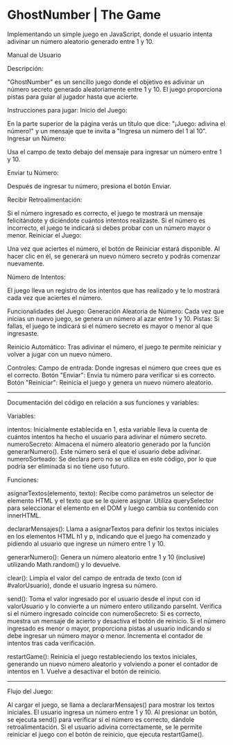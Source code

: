 # GhostNumber | The Game

Implementando un simple juego en JavaScript, donde el usuario intenta adivinar un número aleatorio generado entre 1 y 10.

Manual de Usuario

Descripción:

"GhostNumber" es un sencillo juego donde el objetivo es adivinar un número secreto generado aleatoriamente entre 1 y 10. El juego proporciona pistas para guiar al jugador hasta que acierte.

Instrucciones para jugar:
Inicio del Juego:

En la parte superior de la página verás un título que dice: "¡Juego: adivina el número!" y un mensaje que te invita a "Ingresa un número del 1 al 10".
Ingresar un Número:

Usa el campo de texto debajo del mensaje para ingresar un número entre 1 y 10.

Enviar tu Número:

Después de ingresar tu número, presiona el botón Enviar.

Recibir Retroalimentación:

Si el número ingresado es correcto, el juego te mostrará un mensaje felicitándote y diciéndote cuántos intentos realizaste.
Si el número es incorrecto, el juego te indicará si debes probar con un número mayor o menor.
Reiniciar el Juego:

Una vez que aciertes el número, el botón de Reiniciar estará disponible. Al hacer clic en él, se generará un nuevo número secreto y podrás comenzar nuevamente.

Número de Intentos:

El juego lleva un registro de los intentos que has realizado y te lo mostrará cada vez que aciertes el número.

Funcionalidades del Juego:
Generación Aleatoria de Número: Cada vez que inicias un nuevo juego, se genera un número al azar entre 1 y 10.
Pistas: Si fallas, el juego te indicará si el número secreto es mayor o menor al que ingresaste.

Reinicio Automático: Tras adivinar el número, el juego te permite reiniciar y volver a jugar con un nuevo número.

Controles:
Campo de entrada: Donde ingresas el número que crees que es el correcto.
Botón "Enviar": Envia tu número para verificar si es correcto.
Botón "Reiniciar": Reinicia el juego y genera un nuevo número aleatorio.
_________________________________________________________________

Documentación del código en relación a sus funciones y variables:

Variables:

intentos: Inicialmente establecida en 1, esta variable lleva la cuenta de cuántos intentos ha hecho el usuario para adivinar el número secreto.
numeroSecreto: Almacena el número aleatorio generado por la función generarNumero(). Este número será el que el usuario debe adivinar.
numeroSorteado: Se declara pero no se utiliza en este código, por lo que podría ser eliminada si no tiene uso futuro.

Funciones:

asignarTextos(elemento, texto): 
Recibe como parámetros un selector de elemento HTML y el texto que se le quiere asignar.
Utiliza querySelector para seleccionar el elemento en el DOM y luego cambia su contenido con innerHTML.

declararMensajes():
Llama a asignarTextos para definir los textos iniciales en los elementos HTML h1 y p, indicando que el juego ha comenzado y pidiendo al usuario que ingrese un número entre 1 y 10.

generarNumero():
Genera un número aleatorio entre 1 y 10 (inclusive) utilizando Math.random() y lo devuelve.

clear():
Limpia el valor del campo de entrada de texto (con id #valorUsuario), donde el usuario ingresa su número.

send():
Toma el valor ingresado por el usuario desde el input con id valorUsuario y lo convierte a un número entero utilizando parseInt.
Verifica si el número ingresado coincide con numeroSecreto:
    Si es correcto, muestra un mensaje de acierto y desactiva el botón de reinicio.
    Si el número ingresado es menor o mayor, proporciona pistas al usuario indicando si debe ingresar un número mayor o menor.
    Incrementa el contador de intentos tras cada verificación.

restartGame():
Reinicia el juego restableciendo los textos iniciales, generando un nuevo número aleatorio y volviendo a poner el contador de intentos en 1.
Vuelve a desactivar el botón de reinicio.

____________________________________________________________________________________

Flujo del Juego:

Al cargar el juego, se llama a declararMensajes() para mostrar los textos iniciales.
El usuario ingresa un número entre 1 y 10.
Al presionar un botón, se ejecuta send() para verificar si el número es correcto, dándole retroalimentación.
Si el usuario adivina correctamente, se le permite reiniciar el juego con el botón de reinicio, que ejecuta restartGame().
